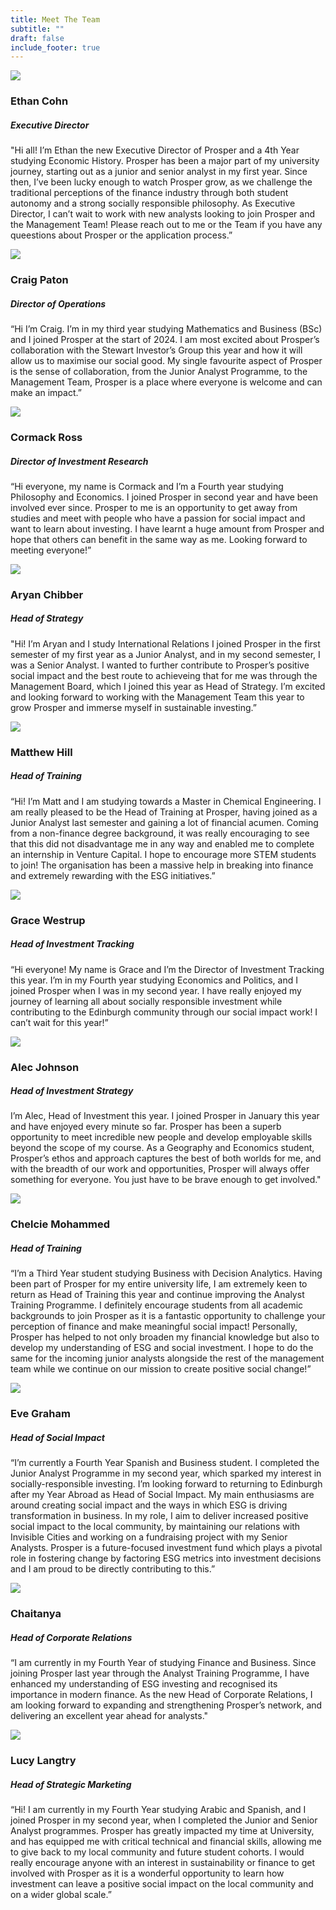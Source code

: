 ```yaml
---
title: Meet The Team
subtitle: ""
draft: false
include_footer: true
---
```

<div class="team-member">
<div class="team-image-container">
<img class="team-image" src="/images/team/ethan.png">
<a href="https://www.linkedin.com/in/ethan-cohn-167599223/">
<div class="linkedin-holder">
<i class="linkedin-icon fa fa-linkedin"></i>
</div>
</a>
</div>
<div class="team-info-container">
<h3 class="team-member-name">Ethan Cohn</h3>
<h5 class="team-member-position">Executive Director</h5>
<p>"Hi all! I’m Ethan the new Executive Director of Prosper and a 4th Year studying Economic History. Prosper has been a major part of my university journey, starting out as a junior and senior analyst in my first year. Since then, I’ve been lucky enough to watch Prosper grow, as we challenge the traditional perceptions of the finance industry through both student autonomy and a strong socially responsible philosophy. As Executive Director, I can’t wait to work with new analysts looking to join Prosper and the Management Team! Please reach out to me or the Team if you have any queestions about Prosper or the application process.”</p>
</div>
</div>

<div class="team-member">
<div class="team-image-container">
<img class="team-image" src="static/images/Craig.JPG">
<a href="https://www.linkedin.com/in/craig-paton12/">
<div class="linkedin-holder">
<i class="linkedin-icon fa fa-linkedin"></i>
</div>
</a>
</div>
<div class="team-info-container">
<h3 class="team-member-name">Craig Paton</h3>
<h5 class="team-member-position">Director of Operations</h5>
<p>“Hi I’m Craig. I’m in my third year studying Mathematics and Business (BSc) and I joined Prosper at the start of 2024. I am most excited about Prosper’s collaboration with the Stewart Investor’s Group this year and how it will allow us to maximise our social good. My single favourite aspect of Prosper is the sense of collaboration, from the Junior Analyst Programme, to the Management Team, Prosper is a place where everyone is welcome and can make an impact.”</p>
</div>
</div>

<div class="team-member">
<div class="team-image-container">
<img class="team-image" src="/images/team/aaronpng">
<a href="https://www.linkedin.com/in/cormack-ross/">
<div class="linkedin-holder">
<i class="linkedin-icon fa fa-linkedin"></i>
</div>
</a>
</div>
<div class="team-info-container">
<h3 class="team-member-name">Cormack Ross</h3>
<h5 class="team-member-position">Director of Investment Research</h5>
<p>“Hi everyone, my name is Cormack and I’m a Fourth year studying Philosophy and Economics. I joined Prosper in second year and have been involved ever since. Prosper to me is an opportunity to get away from studies and meet with people who have a passion for social impact and want to learn about investing. I have learnt a huge amount from Prosper and hope that others can benefit in the same way as me. Looking forward to meeting everyone!”</p>
</div>
</div>

<div class="team-member">
<div class="team-image-container">
<img class="team-image" src="static/images/Aryan.jpg"
<a href="https://www.linkedin.com/in/aryanchibber/">
<div class="linkedin-holder">
<i class="linkedin-icon fa fa-linkedin"></i>
</div>
</a>
</div>
<div class="team-info-container">
<h3 class="team-member-name">Aryan Chibber</h3>
<h5 class="team-member-position">Head of Strategy</h5>
<p>"Hi! I’m Aryan and I study International Relations I joined Prosper in the first semester of my first year as a Junior Analyst, and in my second semester, I was a Senior Analyst. I wanted to further contribute to Prosper’s positive social impact and the best route to achieveing that for me was through the Management Board, which I joined this year as Head of Strategy. I’m excited and looking forward to working with the Management Team this year to grow Prosper and immerse myself in sustainable investing.”</p>

</div>
</div>

<div class="team-member">
<div class="team-image-container">
<img class="team-image" src="static/images/Matt.JPG">
<a href="https://www.linkedin.com/in/matthill1970/">
<div class="linkedin-holder">
<i class="linkedin-icon fa fa-linkedin"></i>
</div>
</a>
</div>
<div class="team-info-container">
<h3 class="team-member-name">Matthew Hill</h3>
<h5 class="team-member-position">Head of Training </h5>
<p>“Hi! I’m Matt and I am studying towards a Master in Chemical Engineering. I am really pleased to be the Head of Training at Prosper, having joined as a Junior Analyst last semester and gaining a lot of financial acumen. Coming from a non-finance degree background, it was really encouraging to see that this did not disadvantage me in any way and enabled me to complete an internship in Venture Capital. I hope to encourage more STEM students to join! The organisation has been a massive help in breaking into finance and extremely rewarding with the ESG initiatives.”</p>
</div>
</div>

<div class="team-member">
<div class="team-image-container">
<img class="team-image" src="static/images/Grace.Jpeg">
<a href="https://www.linkedin.com/in/grace-westrup-a89b43183/">
<div class="linkedin-holder">
<i class="linkedin-icon fa fa-linkedin"></i>
</div>
</a>
</div>
<div class="team-info-container">
<h3 class="team-member-name">Grace Westrup </h3>
<h5 class="team-member-position">Head of Investment Tracking</h5>
<p>“Hi everyone! My name is Grace and I’m the Director of Investment Tracking this year. I’m in my Fourth year studying Economics and Politics, and I joined Prosper when I was in my second year. I have really enjoyed my journey of learning all about socially responsible investment while contributing to the Edinburgh community through our social impact work! I can’t wait for this year!”</p>
</div>
</div>

<div class="team-member">
<div class="team-image-container">
<img class="team-image" src="static/images/Alec.jpeg">
<a href="https://www.linkedin.com/in/alecjohnson-profile/">

<div class="linkedin-holder">
<i class="linkedin-icon fa fa-linkedin"></i>
</div>
</a>
</div>
<div class="team-info-container">
<h3 class="team-member-name">Alec Johnson</h3>
<h5 class="team-member-position">Head of Investment Strategy </h5>
<p>I’m Alec, Head of Investment this year. I joined Prosper in January this year and have enjoyed every minute so far. Prosper has been a superb opportunity to meet incredible new people and develop employable skills beyond the scope of my course. As a Geography and Economics student, Prosper’s ethos and approach captures the best of both worlds for me, and with the breadth of our work and opportunities, Prosper will always offer something for everyone. You just have to be brave enough to get involved."</p>
</div>
</div>

<div class="team-member">
<div class="team-image-container">
<img class="team-image" src="/images/team/Chelsie.jpg">
<a href="https://www.linkedin.com/in/chelcie-mohammed-27398b257/?fbclid=IwAR0RecrM6zX35yMyjWam_8ARZtesQ4vZ9huXS2G3LwIV1E_BGujgHQXDiA4">
<div class="linkedin-holder">
<i class="linkedin-icon fa fa-linkedin"></i>
</div>
</a>
</div>
<div class="team-info-container">
<h3 class="team-member-name">Chelcie Mohammed</h3>
<h5 class="team-member-position">Head of Training</h5>
<p>“I’m a Third Year student studying Business with Decision Analytics. Having been part of Prosper for my entire university life, I am extremely keen to return as Head of Training this year and continue improving the Analyst Training Programme. I definitely encourage students from all academic backgrounds to join Prosper as it is a fantastic opportunity to challenge your perception of finance and make meaningful social impact! Personally, Prosper has helped to not only broaden my financial knowledge but also to develop my understanding of ESG and social investment. I hope to do the same for the incoming junior analysts alongside the rest of the management team while we continue on our mission to create positive social change!”</p>
</div>
</div>

<div class="team-member">
<div class="team-image-container">
<img class="team-image" src="static/images/Eve.jpeg">
<a href="https://www.linkedin.com/in/eve-graham-0b60b6272/">
<div class="linkedin-holder">
<i class="linkedin-icon fa fa-linkedin"></i>
</div>
</a>
</div>
<div class="team-info-container">
<h3 class="team-member-name">Eve Graham </h3>
<h5 class="team-member-position">Head of Social Impact </h5>
<p>“I’m currently a Fourth Year Spanish and Business student. I completed the Junior Analyst Programme in my second year, which sparked my interest in socially-responsible investing. I’m looking forward to returning to Edinburgh after my Year Abroad as Head of Social Impact. My main enthusiasms are around creating social impact and the ways in which ESG is driving transformation in business. In my role, I aim to deliver increased positive social impact to the local community, by maintaining our relations with Invisible Cities and working on a fundraising project with my Senior Analysts. Prosper is a future-focused investment fund which plays a pivotal role in fostering change by factoring ESG metrics into investment decisions and I am proud to be directly contributing to this.”</p>
</div>
</div>

<div class="team-member">
<div class="team-image-container">
<img class="team-image" src="static/images/Chai.jpeg">
<a href="https://www.linkedin.com/in/aidanbrennanprofile/">
<div class="linkedin-holder">
<i class="linkedin-icon fa fa-linkedin"></i>
</div>
</a>
</div>
<div class="team-info-container">
<h3 class="team-member-name">Chaitanya </h3>
<h5 class="team-member-position">Head of Corporate Relations</h5>
<p>“I am currently in my Fourth Year of studying Finance and Business. Since joining Prosper last year through the Analyst Training Programme, I have enhanced my understanding of ESG investing and recognised its importance in modern finance. As the new Head of Corporate Relations, I am looking forward to expanding and strengthening Prosper’s network, and delivering an excellent year ahead for analysts."</p>
</div>
</div>

<div class="team-member">
<div class="team-image-container">
<img class="team-image" src="static/images/Lucy.jpg">
<a href="https://www.linkedin.com/in/lucy-langtry-73400a197/">
<div class="linkedin-holder">
<i class="linkedin-icon fa fa-linkedin"></i>
</div>
</a>
</div>
<div class="team-info-container">
<h3 class="team-member-name">Lucy Langtry</h3>
<h5 class="team-member-position">Head of Strategic Marketing</h5>
<p>“Hi! I am currently in my Fourth Year studying Arabic and Spanish, and I joined Prosper in my second year, when I completed the Junior and Senior Analyst programmes. Prosper has greatly impacted my time at University, and has equipped me with critical technical and financial skills, allowing me to give back to my local community and future student cohorts. I would really encourage anyone with an interest in sustainability or finance to get involved with Prosper as it is a wonderful opportunity to learn how investment can leave a positive social impact on the local community and on a wider global scale.”</p>
</div>
</div>
